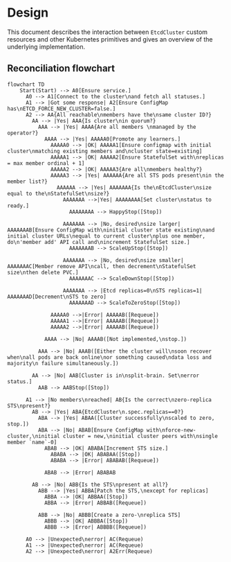 # Design

This document describes the interaction between `EtcdCluster` custom resources and other Kubernetes
primitives and gives an overview of the underlying implementation.

## Reconciliation flowchart

```mermaid
flowchart TD
    Start(Start) --> A0[Ensure service.]
      A0 --> A1[Connect to the cluster\nand fetch all statuses.]
      A1 --> |Got some response| A2[Ensure ConfigMap has\nETCD_FORCE_NEW_CLUSTER=false.]
      A2 --> AA{All reachable\nmembers have the\nsame cluster ID?}
        AA --> |Yes| AAA{Is cluster\nin quorum?}
          AAA --> |Yes| AAAA{Are all members \nmanaged by the operator?}
            AAAA --> |Yes| AAAAA0[Promote any learners.]
              AAAAA0 --> |OK| AAAAA1[Ensure configmap with initial cluster\nmatching existing members and\ncluster state=existing]
              AAAAA1 --> |OK| AAAAA2[Ensure StatefulSet with\nreplicas = max member ordinal + 1]
              AAAAA2 --> |OK| AAAAA3{Are all\nmembers healthy?}
              AAAAA3 --> |Yes| AAAAAA{Are all STS pods present\nin the member list?}
                AAAAAA --> |Yes| AAAAAAA{Is the\nEtcdCluster\nsize equal to the\nStatefulSet\nsize?}
                  AAAAAAA -->|Yes| AAAAAAAA[Set cluster\nstatus to ready.]
                    AAAAAAAA --> HappyStop([Stop])

                  AAAAAAA --> |No, desired\nsize larger| AAAAAAAB[Ensure ConfigMap with\ninitial cluster state existing\nand initial cluster URLs\nequal to current cluster\nplus one member, do\n'member add' API call and\nincrement StatefulSet size.]
                    AAAAAAAB --> ScaleUpStop([Stop])

                  AAAAAAA --> |No, desired\nsize smaller| AAAAAAAC[Member remove API\ncall, then decrement\nStatefulSet size\nthen delete PVC.]
                    AAAAAAAC --> ScaleDownStop([Stop])

                  AAAAAAA --> |Etcd replicas=0\nSTS replicas=1| AAAAAAAD[Decrement\nSTS to zero]
                    AAAAAAAD --> ScaleToZeroStop([Stop])

              AAAAA0 -->|Error| AAAAAB([Requeue])
              AAAAA1 -->|Error| AAAAAB([Requeue])
              AAAAA2 -->|Error| AAAAAB([Requeue])

            AAAA --> |No| AAAAB([Not implemented,\nstop.])

          AAA --> |No| AAAB([Either the cluster will\nsoon recover when\nall pods are back online\nor something caused\ndata loss and majority\n failure simultaneously.])

        AA --> |No| AAB[Cluster is in\nsplit-brain. Set\nerror status.]
          AAB --> AABStop([Stop])

      A1 --> |No members\nreached| AB{Is the correct\nzero-replica STS\npresent?}
        AB --> |Yes| ABA{EtcdCluster\n.spec.replicas==0?}
          ABA --> |Yes| ABAA([Cluster successfully\nscaled to zero, stop.])
          ABA --> |No| ABAB[Ensure ConfigMap with\nforce-new-cluster,\ninitial cluster = new,\ninitial cluster peers with\nsingle member `name`-0]
            ABAB --> |OK| ABABA[Increment STS size.]
              ABABA --> |OK| ABABAA([Stop])
              ABABA --> |Error| ABABAB([Requeue])

            ABAB --> |Error| ABABAB

        AB --> |No| ABB{Is the STS\npresent at all?}
          ABB --> |Yes| ABBA[Patch the STS,\nexcept for replicas]
            ABBA --> |OK| ABBAA([Stop])
            ABBA --> |Error| ABBAB([Requeue])

          ABB --> |No| ABBB[Create a zero-\nreplica STS]
            ABBB --> |OK| ABBBA([Stop])
            ABBB --> |Error| ABBBB([Requeue])

      A0 --> |Unexpected\nerror| AC(Requeue)
      A1 --> |Unexpected\nerror| AC(Requeue)
      A2 --> |Unexpected\nerror| A2Err(Requeue)
```
<!---
TODO: Commented this out in favor of flowchart, but some things might come back later
## Creating a cluster

When a user adds an `EtcdCluster` resource to the Kubernetes cluster, the reconciler observes an
`EtcdCluster` object with an empty list of conditions in its status. This prompts it to fill the
status field with a set of default conditions, including an "etcd not ready" condtion with the
reason "waiting for first quorum".

TODO: we need a diagram of possible state transitions for the various conditions. We also need to
better handle the possibility of a bad status being passed when creating a cluster. We should write
tests, where an etcd cluster with a non-empty status field is applied to the cluster. We should also
try to find a way to determine that the cluster is not ready and/or waiting for first quorum without
assuming that a new cluster has an empty status field.

Next, the operator creates the following objects:

* A configmap holding configuration values for bootstrapping a new cluster (`ETCD_INITIAL_CLUSTER_*` environment variables).
* A headless service for intra-cluster communication.
* A statefulset with pods for the individual members of the etcd cluster.
* A service for clients' access to the etcd cluster.
* A pod disruption budget to prevent the etcd cluster from losing quorum.

If the above is successful, the etcd cluster status is set to `Initialized`.

If no error happens, the statefulset is most likely not yet ready and the status is updated with "etcd cluster not ready" as it is "waiting for first quorum". Once the statefulset is ready, a reconciliation is triggered again, since the child statefulset is also being watched. Finally, the status is updated once again to a "ready" condition.
--->
